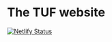# The TUF website

[![Netlify Status](https://api.netlify.com/api/v1/badges/03802c66-da48-4029-b08d-e679ca57831d/deploy-status)](https://app.netlify.com/sites/theupdateframework/deploys)
